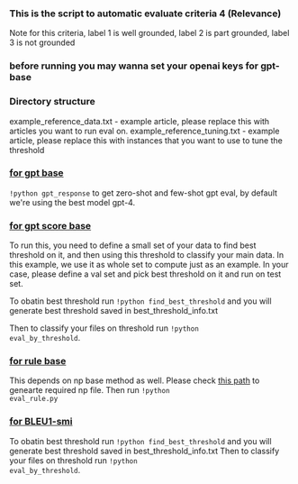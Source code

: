 ### This is the script to automatic evaluate criteria 4 (Relevance)

Note for this criteria, label 1 is well grounded, label 2 is part grounded, label 3 is not grounded

### before running you may wanna set your openai keys for gpt-base 

### Directory structure

example_reference_data.txt - example article, please replace this with articles you want to run eval on.
example_reference_tuning.txt - example article, please replace this with instances that you want to use to tune the threshold

### [for gpt base](https://github.com/lingchensanwen/QUDeval/tree/main/code/criteria4_anchor_relevence/gpt-base) 
<code>!python gpt_response</code> to get zero-shot and few-shot gpt eval, by default we're using the best model gpt-4.

### [for gpt score base](https://github.com/lingchensanwen/QUDeval/tree/main/code/criteria4_anchor_relevence/gpt-score-base)
To run this, you need to define a small set of your data to find best threshold on it, and then using this threshold to classify your main data.
In this example, we use it as whole set to compute just as an example. In your case, please define a val set and pick best threshold on it and run on test set.

To obatin best threshold run <code>!python find_best_threshold</code> and you will generate best threshold saved in best_threshold_info.txt

Then to classify your files on threshold run <code>!python eval_by_threshold</code>. 

### [for rule base](https://github.com/lingchensanwen/QUDeval/tree/main/code/criteria4_anchor_relevence/rule-base)
This depends on np base method as well. Please check [this path](https://github.com/lingchensanwen/QUDeval/tree/main/code/criteria3_giveness/rule-base) to genearte required np file.
Then run <code>!python eval_rule.py</code>

### [for BLEU1-smi](https://github.com/lingchensanwen/QUDeval/tree/main/code/criteria4_anchor_relevence/bleu1-smi) 
To obatin best threshold run <code>!python find_best_threshold</code> and you will generate best threshold saved in best_threshold_info.txt
Then to classify your files on threshold run <code>!python eval_by_threshold</code>. 
